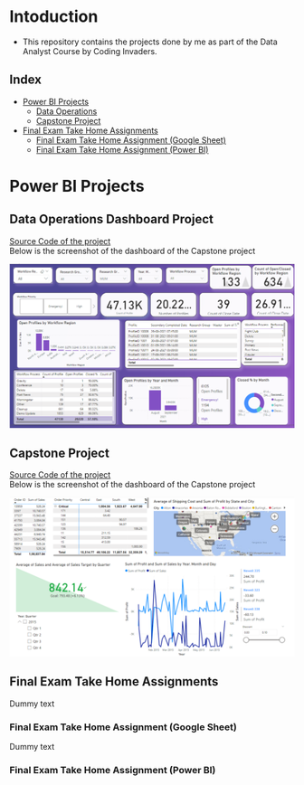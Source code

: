 # Intoduction
- This repository contains the projects done by me as part of the Data Analyst Course by Coding Invaders.


## Index
-  [Power BI Projects](#power-bi-projects)
    - [Data Operations](#data-operations-dashboard-project)
    - [Capstone Project](#capstone-project)
- [Final Exam Take Home Assignments](#final-exam-take-home-assignments)
    - [Final Exam Take Home Assignment (Google Sheet)](#final-exam-take-home-assignment-google-sheet)
    - [Final Exam Take Home Assignment (Power BI)](#final-exam-take-home-assignment-power-bi)

# Power BI Projects

## Data Operations Dashboard Project
<a href="/Power BI Projects/Data Operations Dashboard Project/">Source Code of the project </a>
<br/>
Below is the screenshot of the dashboard of the Capstone project

<img src="/Power BI Projects/Data Operations Dashboard Project/Data Operations Dashboard.png">

## Capstone Project
<a href="/Power BI Projects/Capstone Project/">Source Code of the project </a>
<br/>
Below is the screenshot of the dashboard of the Capstone project

<img src="/Power BI Projects/Capstone Project/Capstone_project.png">

## Final Exam Take Home Assignments
Dummy text

### Final Exam Take Home Assignment (Google Sheet)
Dummy text



### Final Exam Take Home Assignment (Power BI)
